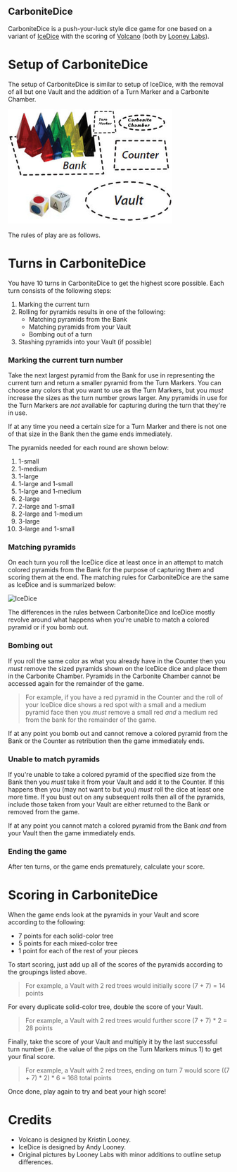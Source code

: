 CarboniteDice
-------------

CarboniteDice is a push-your-luck style dice game for one based on a variant of [IceDice](http://www.looneylabs.com/games/icedice) with the scoring of [Volcano](http://www.wunderland.com/WTS/Kristin/Games/Volcano.html) (both by [Looney Labs](http://www.looneylabs.com)). 

Setup of CarboniteDice
======================

The setup of CarboniteDice is similar to setup of IceDice, with the removal of all but one Vault and the addition of a Turn Marker and a Carbonite Chamber.

![Setup](https://raw.githubusercontent.com/fogus/spiel/master/pyramidenspiel/carbonite-dice/graphics/cd-setup.jpg)

The rules of play are as follows.

Turns in CarboniteDice
======================

You have 10 turns in CarboniteDice to get the highest score possible.  Each turn consists of the following steps:

1. Marking the current turn
2. Rolling for pyramids results in one of the following:
    * Matching pyramids from the Bank
	* Matching pyramids from your Vault
	* Bombing out of a turn
3. Stashing pyramids into your Vault (if possible)

### Marking the current turn number

Take the next largest pyramid from the Bank for use in representing the current turn and return a smaller pyramid from the Turn Markers.  You can choose any colors that you want to use as the Turn Markers, but you *must* increase the sizes as the turn number grows larger. Any pyramids in use for the Turn Markers are *not* available for capturing during the turn that they're in use.

If at any time you need a certain size for a Turn Marker and there is not one of that size in the Bank then the game ends immediately.

The pyramids needed for each round are shown below:

1.  1-small
2.  1-medium
3.  1-large
4.  1-large and 1-small
5.  1-large and 1-medium
6.  2-large
7.  2-large and 1-small
8.  2-large and 1-medium
9.  3-large
10. 3-large and 1-small

### Matching pyramids

On each turn you roll the IceDice dice at least once in an attempt to match colored pyramids from the Bank for the purpose of capturing them and scoring them at the end.  The matching rules for CarboniteDice are the same as IceDice and is summarized below:

![IceDice](http://www.looneylabs.com/sites/default/files/IceDice2.jpg)

The differences in the rules between CarboniteDice and IceDice mostly revolve around what happens when you're unable to match a colored pyramid or if you bomb out.

### Bombing out

If you roll the same color as what you already have in the Counter then you *must* remove the sized pyramids shown on the IceDice dice and place them in the Carbonite Chamber.  Pyramids in the Carbonite Chamber cannot be accessed again for the remainder of the game.  

> For example, if you have a red pyramid in the Counter and 
> the roll of your IceDice dice shows a red spot with a small 
> and a medium pyramid face then you *must* remove a small red 
> *and* a medium red from the bank for the remainder of the game.

If at any point you bomb out and cannot remove a colored pyramid from the Bank or the Counter as retribution then the game immediately ends.

### Unable to match pyramids

If you're unable to take a colored pyramid of the specified size from the Bank then you *must* take it from your Vault and add it to the Counter.  If this happens then you (may not want to but you) *must* roll the dice at least one more time.  If you bust out on any subsequent rolls then all of the pyramids, include those taken from your Vault are either returned to the Bank or removed from the game.

If at any point you cannot match a colored pyramid from the Bank *and* from your Vault then the game immediately ends.

### Ending the game

After ten turns, or the game ends prematurely, calculate your score.

Scoring in CarboniteDice
========================

When the game ends look at the pyramids in your Vault and score according to the following:

* 7 points for each solid-color tree
* 5 points for each mixed-color tree
* 1 point for each of the rest of your pieces

To start scoring, just add up all of the scores of the pyramids according to the groupings listed above.

> For example, a Vault with 2 red trees would initially score 
> (7 + 7) = 14 points

For every duplicate solid-color tree, double the score of your Vault.

> For example, a Vault with 2 red trees would further score 
> (7 + 7) * 2 = 28 points

Finally, take the score of your Vault and multiply it by the last successful turn number (i.e. the value of the pips on the Turn Markers minus 1) to get your final score.

> For example, a Vault with 2 red trees, ending on turn 7 would score
> ((7 + 7) * 2) * 6 = 168 total points

Once done, play again to try and beat your high score!

Credits
=======

* Volcano is designed by Kristin Looney.
* IceDice is designed by Andy Looney.
* Original pictures by Looney Labs with minor additions to outline setup differences.

